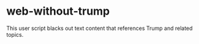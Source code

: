 # web-without-trump
This user script blacks out text content that references Trump and related topics.
